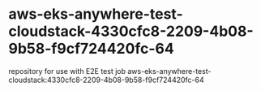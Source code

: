 # aws-eks-anywhere-test-cloudstack-4330cfc8-2209-4b08-9b58-f9cf724420fc-64
repository for use with E2E test job aws-eks-anywhere-test-cloudstack:4330cfc8-2209-4b08-9b58-f9cf724420fc-64
